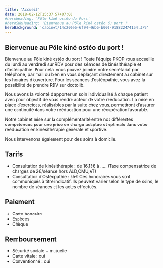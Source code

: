 ```yaml
---
title: 'Accueil'
date: 2018-02-12T15:37:57+07:00
#heroHeading: 'Pôle kiné ostéo du Port'
#heroSubHeading: 'Bienvenue au Pôle kiné ostéo du port !'
heroBackground: 'cabinet/14c206e6-6f94-46b6-b006-918822474154.JPG'
---
```


## Bienvenue au Pôle kiné ostéo du port !

Bienvenue au Pôle kiné ostéo du port !
Toute l’équipe PKOP vous accueille du lundi au vendredi sur RDV pour des séances de kinésithérapie et d’ostéopathie. Pour cela, vous pouvez joindre notre secrétariat par téléphone, par mail ou bien en vous déplaçant directement au cabinet sur les horaires d’ouverture. Pour les séances d’ostéopathie, vous avez la possibilité de prendre RDV sur doctolib.

Nous avons la volonté d’apporter un soin individualisé à chaque patient avec pour objectif de vous rendre acteur de votre rééducation. La mise en place d’exercices, réalisables par la suite chez vous, permettront d’assurer une continuité dans votre rééducation pour une récupération favorable.

Notre cabinet mise sur la complémentarité entre nos différentes compétences pour une prise en charge adaptée et optimale dans votre rééducation en kinésithérapie générale et sportive.

Nous intervenons également pour des soins à domicile.

## Tarifs

- Consultation de kinésithérapie : de 16,13€ à .....
(Taxe compensatrice de charges de 2€/séance hors ALD,CMU,AT)
- Consultation d’Ostéopathie : 55€
Ces honoraires vous sont communiqués à titre indicatif. Ils peuvent varier selon le type de
soins, le nombre de séances et les actes effectués.

## **Paiement**
- Carte bancaire
- Espèces
- Chèque

## Remboursement
- Sécurité sociale + mutuelle
- Carte vitale : oui
- Conventionné : oui